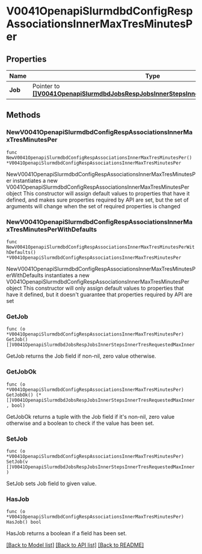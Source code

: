 # V0041OpenapiSlurmdbdConfigRespAssociationsInnerMaxTresMinutesPer

## Properties

Name | Type | Description | Notes
------------ | ------------- | ------------- | -------------
**Job** | Pointer to [**[]V0041OpenapiSlurmdbdJobsRespJobsInnerStepsInnerTresRequestedMaxInner**](V0041OpenapiSlurmdbdJobsRespJobsInnerStepsInnerTresRequestedMaxInner.md) | MaxTRESMinsPerJob | [optional] 

## Methods

### NewV0041OpenapiSlurmdbdConfigRespAssociationsInnerMaxTresMinutesPer

`func NewV0041OpenapiSlurmdbdConfigRespAssociationsInnerMaxTresMinutesPer() *V0041OpenapiSlurmdbdConfigRespAssociationsInnerMaxTresMinutesPer`

NewV0041OpenapiSlurmdbdConfigRespAssociationsInnerMaxTresMinutesPer instantiates a new V0041OpenapiSlurmdbdConfigRespAssociationsInnerMaxTresMinutesPer object
This constructor will assign default values to properties that have it defined,
and makes sure properties required by API are set, but the set of arguments
will change when the set of required properties is changed

### NewV0041OpenapiSlurmdbdConfigRespAssociationsInnerMaxTresMinutesPerWithDefaults

`func NewV0041OpenapiSlurmdbdConfigRespAssociationsInnerMaxTresMinutesPerWithDefaults() *V0041OpenapiSlurmdbdConfigRespAssociationsInnerMaxTresMinutesPer`

NewV0041OpenapiSlurmdbdConfigRespAssociationsInnerMaxTresMinutesPerWithDefaults instantiates a new V0041OpenapiSlurmdbdConfigRespAssociationsInnerMaxTresMinutesPer object
This constructor will only assign default values to properties that have it defined,
but it doesn't guarantee that properties required by API are set

### GetJob

`func (o *V0041OpenapiSlurmdbdConfigRespAssociationsInnerMaxTresMinutesPer) GetJob() []V0041OpenapiSlurmdbdJobsRespJobsInnerStepsInnerTresRequestedMaxInner`

GetJob returns the Job field if non-nil, zero value otherwise.

### GetJobOk

`func (o *V0041OpenapiSlurmdbdConfigRespAssociationsInnerMaxTresMinutesPer) GetJobOk() (*[]V0041OpenapiSlurmdbdJobsRespJobsInnerStepsInnerTresRequestedMaxInner, bool)`

GetJobOk returns a tuple with the Job field if it's non-nil, zero value otherwise
and a boolean to check if the value has been set.

### SetJob

`func (o *V0041OpenapiSlurmdbdConfigRespAssociationsInnerMaxTresMinutesPer) SetJob(v []V0041OpenapiSlurmdbdJobsRespJobsInnerStepsInnerTresRequestedMaxInner)`

SetJob sets Job field to given value.

### HasJob

`func (o *V0041OpenapiSlurmdbdConfigRespAssociationsInnerMaxTresMinutesPer) HasJob() bool`

HasJob returns a boolean if a field has been set.


[[Back to Model list]](../README.md#documentation-for-models) [[Back to API list]](../README.md#documentation-for-api-endpoints) [[Back to README]](../README.md)



